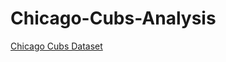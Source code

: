 # Chicago-Cubs-Analysis

[Chicago Cubs Dataset](https://www.kaggle.com/datasets/mattop/chicago-cubs-batting-and-pitching-1876-2023)
